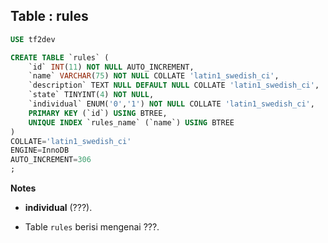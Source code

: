 Table : rules
---------------

```SQL
USE tf2dev

CREATE TABLE `rules` (
	`id` INT(11) NOT NULL AUTO_INCREMENT,
	`name` VARCHAR(75) NOT NULL COLLATE 'latin1_swedish_ci',
	`description` TEXT NULL DEFAULT NULL COLLATE 'latin1_swedish_ci',
	`state` TINYINT(4) NOT NULL,
	`individual` ENUM('0','1') NOT NULL COLLATE 'latin1_swedish_ci',
	PRIMARY KEY (`id`) USING BTREE,
	UNIQUE INDEX `rules_name` (`name`) USING BTREE
)
COLLATE='latin1_swedish_ci'
ENGINE=InnoDB
AUTO_INCREMENT=306
;
```
__Notes__

+ __individual__ (???).

+ Table `rules` berisi mengenai ???.